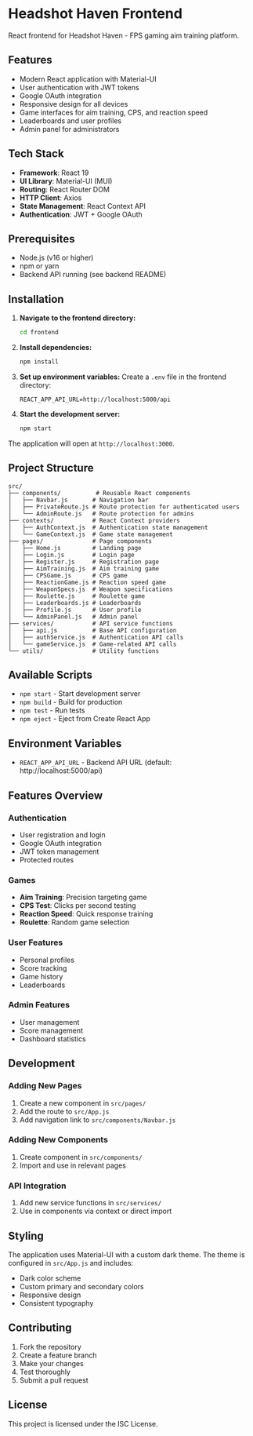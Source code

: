 # Headshot Haven Frontend

React frontend for Headshot Haven - FPS gaming aim training platform.

## Features

- Modern React application with Material-UI
- User authentication with JWT tokens
- Google OAuth integration
- Responsive design for all devices
- Game interfaces for aim training, CPS, and reaction speed
- Leaderboards and user profiles
- Admin panel for administrators

## Tech Stack

- **Framework**: React 19
- **UI Library**: Material-UI (MUI)
- **Routing**: React Router DOM
- **HTTP Client**: Axios
- **State Management**: React Context API
- **Authentication**: JWT + Google OAuth

## Prerequisites

- Node.js (v16 or higher)
- npm or yarn
- Backend API running (see backend README)

## Installation

1. **Navigate to the frontend directory:**
   ```bash
   cd frontend
   ```

2. **Install dependencies:**
   ```bash
   npm install
   ```

3. **Set up environment variables:**
   Create a `.env` file in the frontend directory:
   ```env
   REACT_APP_API_URL=http://localhost:5000/api
   ```

4. **Start the development server:**
   ```bash
   npm start
   ```

The application will open at `http://localhost:3000`.

## Project Structure

```
src/
├── components/          # Reusable React components
│   ├── Navbar.js       # Navigation bar
│   ├── PrivateRoute.js # Route protection for authenticated users
│   └── AdminRoute.js   # Route protection for admins
├── contexts/           # React Context providers
│   ├── AuthContext.js  # Authentication state management
│   └── GameContext.js  # Game state management
├── pages/              # Page components
│   ├── Home.js         # Landing page
│   ├── Login.js        # Login page
│   ├── Register.js     # Registration page
│   ├── AimTraining.js  # Aim training game
│   ├── CPSGame.js      # CPS game
│   ├── ReactionGame.js # Reaction speed game
│   ├── WeaponSpecs.js  # Weapon specifications
│   ├── Roulette.js     # Roulette game
│   ├── Leaderboards.js # Leaderboards
│   ├── Profile.js      # User profile
│   └── AdminPanel.js   # Admin panel
├── services/           # API service functions
│   ├── api.js          # Base API configuration
│   ├── authService.js  # Authentication API calls
│   └── gameService.js  # Game-related API calls
└── utils/              # Utility functions
```

## Available Scripts

- `npm start` - Start development server
- `npm build` - Build for production
- `npm test` - Run tests
- `npm eject` - Eject from Create React App

## Environment Variables

- `REACT_APP_API_URL` - Backend API URL (default: http://localhost:5000/api)

## Features Overview

### Authentication
- User registration and login
- Google OAuth integration
- JWT token management
- Protected routes

### Games
- **Aim Training**: Precision targeting game
- **CPS Test**: Clicks per second testing
- **Reaction Speed**: Quick response training
- **Roulette**: Random game selection

### User Features
- Personal profiles
- Score tracking
- Game history
- Leaderboards

### Admin Features
- User management
- Score management
- Dashboard statistics

## Development

### Adding New Pages
1. Create a new component in `src/pages/`
2. Add the route to `src/App.js`
3. Add navigation link to `src/components/Navbar.js`

### Adding New Components
1. Create component in `src/components/`
2. Import and use in relevant pages

### API Integration
1. Add new service functions in `src/services/`
2. Use in components via context or direct import

## Styling

The application uses Material-UI with a custom dark theme. The theme is configured in `src/App.js` and includes:

- Dark color scheme
- Custom primary and secondary colors
- Responsive design
- Consistent typography

## Contributing

1. Fork the repository
2. Create a feature branch
3. Make your changes
4. Test thoroughly
5. Submit a pull request

## License

This project is licensed under the ISC License.
